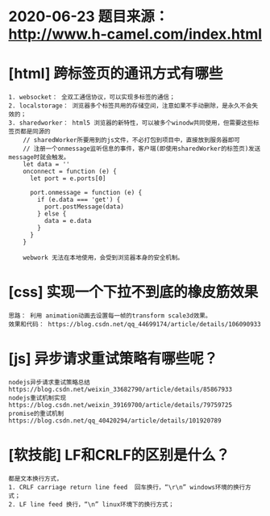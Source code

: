 # 2020-06-23 题目来源：http://www.h-camel.com/index.html #

# [html] 跨标签页的通讯方式有哪些 #
	1. websocket： 全双工通信协议，可以实现多标签的通信；
	2. localstorage： 浏览器多个标签共用的存储空间，注意如果不手动删除，是永久不会失效的；
	3. sharedworker： html5 浏览器的新特性，可以被多个winodw共同使用，但需要这些标签页都是同源的
		// sharedWorker所要用到的js文件，不必打包到项目中，直接放到服务器即可
		// 注册一个onmessage监听信息的事件，客户端(即使用sharedWorker的标签页)发送message时就会触发。
		let data = ''
		onconnect = function (e) {
		  let port = e.ports[0]
		
		  port.onmessage = function (e) {
		    if (e.data === 'get') {
		      port.postMessage(data)
		    } else {
		      data = e.data
		    }
		  }
		}
		
		webwork 无法在本地使用，会受到浏览器本身的安全机制。

# [css] 实现一个下拉不到底的橡皮筋效果 #
	思路： 利用 animation动画去设置每一帧的transform scale3d效果。
	效果和代码： https://blog.csdn.net/qq_44699174/article/details/106090933

# [js] 异步请求重试策略有哪些呢？ #
	nodejs异步请求重试策略总结 https://blog.csdn.net/weixin_33682790/article/details/85867933
	nodejs重试机制实现 https://blog.csdn.net/weixin_39169700/article/details/79759725
	promise的重试机制 https://blog.csdn.net/qq_40420294/article/details/101920789

# [软技能] LF和CRLF的区别是什么？ #
	都是文本换行方式，
	1. CRLF carriage return line feed  回车换行，“\r\n” windows环境的换行方式；
	2. LF line feed 换行，“\n” linux环境下的换行方式；